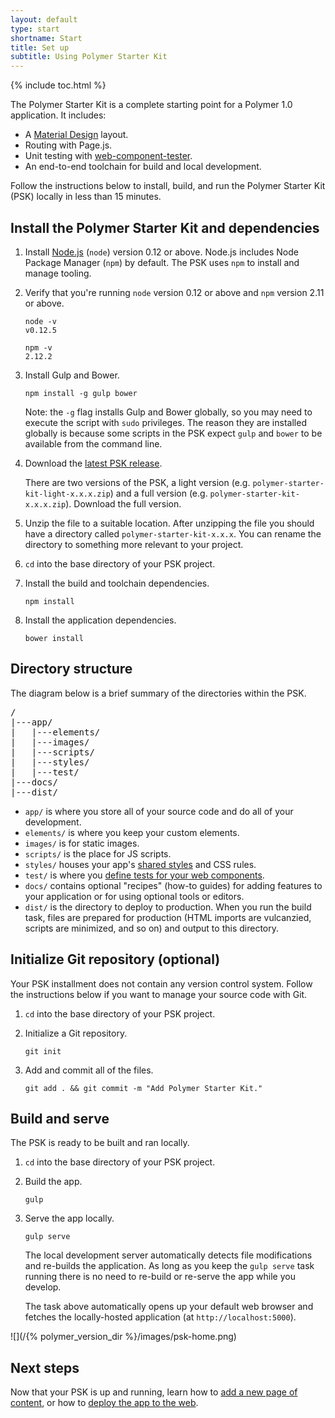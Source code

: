 ```yaml
---
layout: default
type: start
shortname: Start
title: Set up
subtitle: Using Polymer Starter Kit
---
```


{% include toc.html %}

The Polymer Starter Kit is a complete starting point for a Polymer 1.0 
application. It includes:

*   A [Material Design][md] layout.
*   Routing with Page.js.
*   Unit testing with [web-component-tester](https://github.com/Polymer/web-component-tester).
*   An end-to-end toolchain for build and local development.

Follow the instructions below to install, build, and run the 
Polymer Starter Kit (PSK) locally in less than 15 minutes.

## Install the Polymer Starter Kit and dependencies

1.  Install [Node.js](https://nodejs.org/) (`node`) version 0.12 or above. 
    Node.js includes Node Package Manager (`npm`) by default. The PSK 
    uses `npm` to install and manage tooling.

1.  Verify that you're running `node` version 0.12 or above and `npm` 
    version 2.11 or above.

        node -v
        v0.12.5

        npm -v
        2.12.2

1.  Install Gulp and Bower.

        npm install -g gulp bower

    Note: the `-g` flag installs Gulp and Bower globally, so you may need to 
    execute the script with `sudo` privileges. The reason they are installed
    globally is because some scripts in the PSK expect
    `gulp` and `bower` to be available from the command line. 

1.  Download the [latest PSK release](https://github.com/PolymerElements/polymer-starter-kit/releases/latest).
   
    There are two versions of the PSK, a light version (e.g. 
    `polymer-starter-kit-light-x.x.x.zip`)
    and a full version (e.g. `polymer-starter-kit-x.x.x.zip`). Download 
    the full
    version.

1.  Unzip the file to a suitable location. After unzipping the file 
    you should have a directory called `polymer-starter-kit-x.x.x`. 
    You can rename the directory to something more relevant to your project.

1. `cd` into the base directory of your PSK project.

1.  Install the build and toolchain dependencies.

        npm install

1.  Install the application dependencies.

        bower install

## Directory structure 

The diagram below is a brief summary of the directories within the PSK.

<pre>
/
|---app/ 
|   |---elements/ 
|   |---images/ 
|   |---scripts/ 
|   |---styles/
|   |---test/ 
|---docs/ 
|---dist/
</pre>

*   `app/` is where you store all of your source code and do all of your
    development. 
*   `elements/` is where you keep your custom elements. 
*   `images/` is for static images.
*   `scripts/` is the place for JS scripts. 
*   `styles/` houses your app's [shared styles][shared styles] and CSS rules.
*   `test/` is where you [define tests for your web
    components](https://github.com/Polymer/web-component-tester).
*   `docs/` contains optional "recipes" (how-to guides) for adding features
    to your application or for using optional tools or editors. 
*   `dist/` is the directory to deploy to production. When you run the
    build task, files are prepared for production (HTML imports are
    vulcanzied, scripts are minimized, and so on) and output to this directory.

## Initialize Git repository (optional)

Your PSK installment does not contain any version control system. Follow the 
instructions below if you want to manage your source code with Git.

1.  `cd` into the base directory of your PSK project.

1.  Initialize a Git repository.

        git init

1.  Add and commit all of the files.

        git add . && git commit -m "Add Polymer Starter Kit."

## Build and serve 

The PSK is ready to be built and ran locally. 

1. `cd` into the base directory of your PSK project.

1.  Build the app.

        gulp 

1.  Serve the app locally. 

        gulp serve

    The local development server automatically detects file modifications
    and re-builds the application. As long as you keep the `gulp serve`
    task running there is no need to re-build or re-serve the app while
    you develop. 

    The task above automatically opens up your default web browser and
    fetches the locally-hosted application (at `http://localhost:5000`).

![](/{% polymer_version_dir %}/images/psk-home.png)

## Next steps

Now that your PSK is up and running, learn how to [add a new page of 
content](create-a-page.html), or how to [deploy the app to the 
web](deploy.html).

[shared styles]: https://www.polymer-project.org/1.0/docs/devguide/styling.html#style-modules
[md]: http://www.google.com/design/spec/material-design/introduction.html
